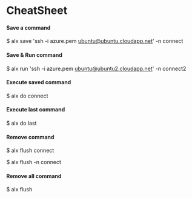 # CheatSheet

#### Save a command
$ alx save 'ssh -i azure.pem ubuntu@ubuntu.cloudapp.net' -n connect
#### Save & Run command
$ alx run 'ssh -i azure.pem ubuntu@ubuntu2.cloudapp.net' -n connect2

#### Execute saved command
$ alx do connect
#### Execute last command
$ alx do last

#### Remove command
$ alx flush connect

$ alx flush -n connect
#### Remove all command
$ alx flush
